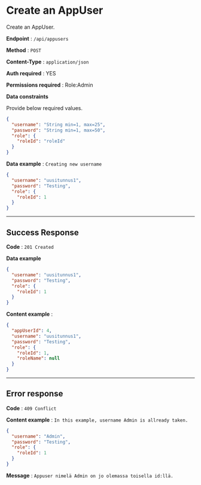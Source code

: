 # Create an AppUser

Create an AppUser.

**Endpoint** : `/api/appusers`

**Method** : `POST`

**Content-Type** : `application/json`

**Auth required** : YES

**Permissions required** : Role:Admin

**Data constraints**

Provide below required values.

```json
{
  "username": "String min=1, max=25",
  "password": "String min=1, max=50",
  "role": {
    "roleId": "roleId"
  }
}
```

**Data example** : `Creating new username`

```json
{
  "username": "uusitunnus1",
  "password": "Testing",
  "role": {
    "roleId": 1
  }
}
```

---

## Success Response

**Code** : `201 Created`

**Data example**

```json
{
  "username": "uusitunnus1",
  "password": "Testing",
  "role": {
    "roleId": 1
  }
}
```

**Content example** :

```json
{
  "appUserId": 4,
  "username": "uusitunnus1",
  "password": "Testing",
  "role": {
    "roleId": 1,
    "roleName": null
  }
}
```

---

## Error response

**Code** : `409 Conflict`

**Content example** : `In this example, username Admin is allready taken.`

```json
{
  "username": "Admin",
  "password": "Testing",
  "role": {
    "roleId": 1
  }
}
```

**Message** : `Appuser nimelä Admin on jo olemassa toisella id:llä.`
